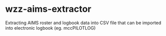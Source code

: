 # wzz-aims-extractor
Extracting AIMS roster and logbook data into CSV file that can be imported into electronic logbook (eg. mccPILOTLOG)
